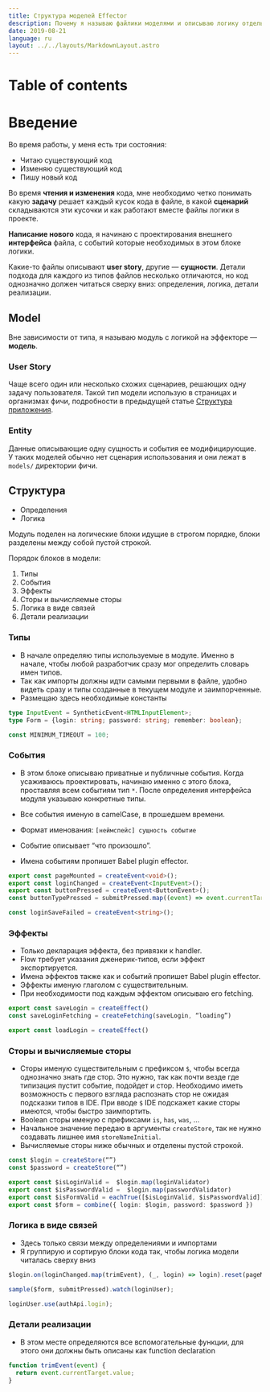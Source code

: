 ```yaml
---
title: Структура моделей Effector
description: Почему я называю файлики моделями и описываю логику отдельно от сторов и событий
date: 2019-08-21
language: ru
layout: ../../layouts/MarkdownLayout.astro
---
```


# Table of contents

# Введение

Во время работы, у меня есть три состояния:

- Читаю существующий код
- Изменяю существующий код
- Пишу новый код

Во время **чтения и изменения** кода, мне необходимо четко понимать какую **задачу** решает каждый кусок кода в файле, в какой **сценарий** складываются эти кусочки и как работают вместе файлы логики в проекте.

**Написание нового** кода, я начинаю с проектирования внешнего **интерфейса** файла, с событий которые необходимых в этом блоке логики.

Какие-то файлы описывают **user story**, другие — **сущности**. Детали подхода для каждого из типов файлов несколько отличаются, но код однозначно должен читаться сверху вниз: определения, логика, детали реализации.

## Model

Вне зависимости от типа, я называю модуль с логикой на эффекторе — **модель**.

### **User Story**

Чаще всего один или несколько схожих сценариев, решающих одну задачу пользователя. Такой тип модели использую в страницах и организмах фичи, подробности в предыдущей статье [Структура приложения].

### **Entity**

Данные описывающие одну сущность и события ее модифицирующие. У таких моделей обычно нет сценария использования и они лежат в `models/` директории фичи.

## Структура

- Определения
- Логика

Модуль поделен на логические блоки идущие в строгом порядке, блоки разделены между собой пустой строкой.

Порядок блоков в модели:

1. Типы
2. События
3. Эффекты
4. Сторы и вычисляемые сторы
5. Логика в виде связей
6. Детали реализации

### Типы

- В начале определяю типы используемые в модуле. Именно в начале, чтобы любой разработчик сразу мог определить словарь имен типов.
- Так как импорты должны идти самыми первыми в файле, удобно видеть сразу и типы созданные в текущем модуле и заимпорченные.
- Размещаю здесь необходимые константы

```ts
type InputEvent = SyntheticEvent<HTMLInputElement>;
type Form = {login: string; password: string; remember: boolean};

const MINIMUM_TIMEOUT = 100;
```

### События

- В этом блоке описываю приватные и публичные события. Когда усаживаюсь проектировать, начинаю именно с этого блока, проставляя всем событиям тип `*`. После определения интерфейса модуля указываю конкретные типы.

- Все события именую в camelCase, в прошедшем времени.
- Формат именования: `[неймспейс] сущность событие`
- Событие описывает “что произошло”.
- Имена событиям пропишет Babel plugin effector.

```ts
export const pageMounted = createEvent<void>();
export const loginChanged = createEvent<InputEvent>();
export const buttonPressed = createEvent<ButtonEvent>();
const buttonTypePressed = submitPressed.map((event) => event.currentTarget.type);

const loginSaveFailed = createEvent<string>();
```

### Эффекты

- Только декларация эффекта, без привязки к handler.
- Flow требует указания дженерик-типов, если эффект экспортируется.
- Имена эффектов также как и событий пропишет Babel plugin effector.
- Эффекты именую глаголом с существительным.
- При необходимости под каждым эффектом описываю его fetching.

```ts
export const saveLogin = createEffect()
const saveLoginFetching = createFetching(saveLogin, “loading”)

export const loadLogin = createEffect()
```

### Сторы и вычисляемые сторы

- Сторы именую существительным с префиксом `$`, чтобы всегда однозначно знать где стор. Это нужно, так как почти везде где типизация пустит событие, подойдет и стор. Необходимо иметь возможность с первого взгляда распознать стор не ожидая подсказки типов в IDE. При вводе `$` IDE подскажет какие сторы имеются, чтобы быстро заимпортить.
- Boolean сторы именую с префиксами `is`, `has`, `was`, …
- Начальное значение передаю в аргументы `createStore`, так не нужно создавать лишнее имя `storeNameInitial`.
- Вычисляемые сторы ниже обычных и отделены пустой строкой.

```ts
const $login = createStore(“”)
const $password = createStore(“”)

export const $isLoginValid =  $login.map(loginValidator)
export const $isPasswordValid =  $login.map(passwordValidator)
export const $isFormValid = eachTrue([$isLoginValid, $isPasswordValid])
export const $form = combine({ login: $login, password: $password })
```

### Логика в виде связей

- Здесь только связи между определениями и импортами
- Я группирую и сортирую блоки кода так, чтобы логика модели читалась сверху вниз

```ts
$login.on(loginChanged.map(trimEvent), (_, login) => login).reset(pageMounted);

sample($form, submitPressed).watch(loginUser);

loginUser.use(authApi.login);
```

### Детали реализации

- В этом месте определяются все вспомогательные функции, для этого они должны быть описаны как function declaration

```ts
function trimEvent(event) {
  return event.currentTarget.value;
}
```

[структура приложения]: ./application-structure
